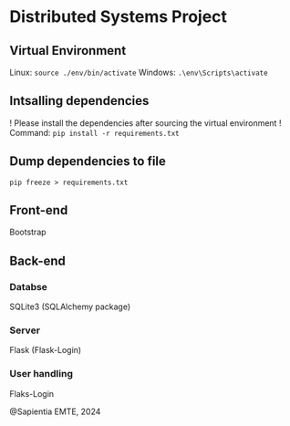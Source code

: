 # Distributed Systems Project

## Virtual Environment

Linux: `source ./env/bin/activate`
Windows: `.\env\Scripts\activate`

## Intsalling dependencies
! Please install the dependencies after sourcing the virtual environment !
Command: `pip install -r requirements.txt`

## Dump dependencies to file
```
pip freeze > requirements.txt
```

## Front-end
Bootstrap

## Back-end

### Databse
SQLite3 (SQLAlchemy package)

### Server
Flask (Flask-Login)

### User handling
Flaks-Login

@Sapientia EMTE, 2024
